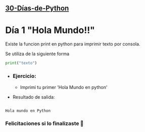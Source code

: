 ## [30-Días-de-Python](./..)

# Día 1 "Hola Mundo!!"

Existe la funcion print en python para imprimir texto por consola.

Se utiliza de la siguiente forma

```python
print("texto")
```

- ### Ejercicio:

  - Imprimi tu primer 'Hola Mundo en python'

- Resultado de salida:

```bash

Hola mundo en Python

```

### Felicitaciones si lo finalizaste 🎊
